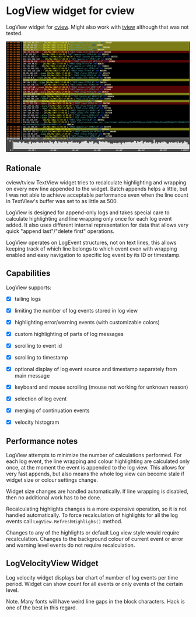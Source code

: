 # LogView widget for cview

LogView widget for [cview](https://gitlab.com/tslocum/cview). Might also work with [tview](https://github.com/rivo/tview) although that was not tested.

![](screen.png)

## Rationale

cview/tview TextView widget tries to recalculate highlighting and wrapping on every new line appended to the widget. Batch appends helps a little, but I was not able to achieve acceptable performance even when the line count in TextView's buffer was set to as little as 500.

LogView is designed for append-only logs and takes special care to calculate highlighting and line wrapping only once for each
log event added. It also uses different internal representation for data that allows very quick "append last"/"delete first" operations.

LogView operates on LogEvent structures, not on text lines, this allows keeping track of which line belongs to which event even with wrapping enabled and easy navigation to specific log event by its ID or timestamp.

## Capabilities

LogView supports:

- [x] tailing logs
- [x] limiting the number of log events stored in log view
- [x] highlighting error/warning events (with customizable colors)
- [x] custom highlighting of parts of log messages
- [x] scrolling to event id
- [x] scrolling to timestamp
- [x] optional display of log event source and timestamp separately from main message
- [x] keyboard and mouse scrolling (mouse not working for unknown reason)
- [x] selection of log event
- [x] merging of continuation events
- [x] velocity histogram


## Performance notes

LogView attempts to minimize the number of calculations performed. For each log event, the line wrapping and colour
highlighting are calculated only once, at the moment the event is appended to the log view. This allows for very
fast appends, but also means the whole log view can become stale if widget size or colour settings change.

Widget size changes are handled automatically. If line wrapping is disabled, then no additional work has to be done.

Recalculating highlights changes is a more expensive operation, so it is not handled automatically. To force recalculation
of highlights for all the log events call `LogView.RefreshHighlighs()` method.

Changes to any of the highlights or default Log view style would require recalculation. Changes to the background colour of
current event or error and warning level events do not require recalculation.


## LogVelocityView Widget

Log velocity widget displays bar chart of number of log events per time period. Widget can show count for all events or
only events of the certain level.

Note. Many fonts will have weird line gaps in the block characters. Hack is one of the best in this regard.